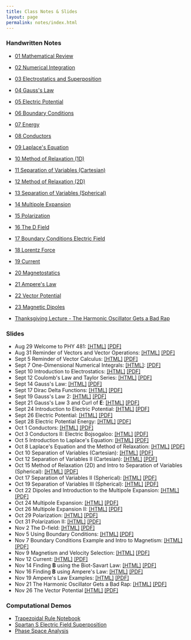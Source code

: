 ```yaml
---
title: Class Notes & Slides
layout: page
permalink: notes/index.html
---
```


### Handwritten Notes

- [01 Mathematical Review](./handwritten/01_Mathematical_Review.pdf)
- [02 Numerical Integration](./handwritten/02_Numerical_Integration.pdf)
- [03 Electrostatics and Superposition](./handwritten/03_Electrostatics_and_Superposition.pdf)
- [04 Gauss's Law](./handwritten/04_Gauss_Law.pdf)
- [05 Electric Potential](./handwritten/05_Electric_Potential.pdf)
- [06 Boundary Conditions](./handwritten/06_Boundary_Conditions.pdf)
- [07 Energy](./handwritten/07_Energy.pdf)
- [08 Conductors](./handwritten/08_Conductors.pdf)
- [09 Laplace's Equation](./handwritten/09_Laplaces_Equation.pdf)
- [10 Method of Relaxation (1D)](./handwritten/10_Method_of_Relaxation.pdf)
- [11 Separation of Variables (Cartesian)](./handwritten/11_Separation_of_Variables_Cartesian.pdf)
- [12 Method of Relaxation (2D)](./handwritten/12_Method_of_Relaxation.pdf)
- [13 Separation of Variables (Spherical)](./handwritten/13_Separation_of_Variables_Spherical.pdf)
- [14 Multipole Expansion](./handwritten/14_Multipole_Expansion.pdf)
- [15 Polarization](./handwritten/15_Polarization.pdf)
- [16 The D Field](./handwritten/16_D_Field.pdf)
- [17 Boundary Conditions Electric Field](./handwritten/17_Boundary_Conditions_Electric_Field.pdf)
- [18 Lorentz Force](./handwritten/18_Lorentz_Force.pdf)
- [19 Current](./handwritten/19_Current.pdf)
- [20 Magnetostatics](./handwritten/20_Magnetostatics.pdf)
- [21 Ampere's Law](./handwritten/21_Amperes_Law.pdf)
- [22 Vector Potential](./handwritten/22_Vector_Potential.pdf)
- [23 Magnetic Dipoles](./handwritten/23_Magnetic_Dipoles.pdf)

- [Thanksgiving Lecture - The Harmonic Oscillator Gets a Bad Rap](./handwritten/NLD_intro.pdf)

### Slides

- Aug 29 Welcome to PHY 481: [[HTML]](./01-slides.html) [[PDF]](./01-slides.pdf)
- Aug 31 Reminder of Vectors and Vector Operations: [[HTML]](./02-slides.html) [[PDF]](./02-slides.pdf)
- Sept 5 Reminder of Vector Calculus: [[HTML]](./03-slides.html) [[PDF]](./03-slides.pdf)
- Sept 7 One-Dimensional Numerical Integrals: [[HTML]](./04-slides.html): [[PDF]](./04-slides.pdf)
- Sept 10 Introduction to Electrostatics: [[HTML]](./05-slides.html) [[PDF]](./05-slides.pdf)
- Sept 12 Coulomb's Law and Taylor Series: [[HTML]](./06-slides.html) [[PDF]](./06-slides.pdf)
- Sept 14 Gauss's Law: [[HTML]](./07-slides.html) [[PDF]](./07-slides.pdf)
- Sept 17 Dirac Delta Functions: [[HTML]](./08-slides.html) [[PDF]](./08-slides.pdf)
- Sept 19 Gauss's Law 2: [[HTML]](./09-slides.html) [[PDF]](./09-slides.pdf)
- Sept 21 Gauss's Law 3 and Curl of $\mathbf{E}$: [[HTML]](./10-slides.html) [[PDF]](./10-slides.pdf)
- Sept 24 Introduction to Electric Potential: [[HTML]](./11-slides.html) [[PDF]](./11-slides.pdf)
- Sept 26 Electric Potential: [[HTML]](./12-slides.html) [[PDF]](./12-slides.pdf)
- Sept 28 Electric Potential Energy: [[HTML]](./13-slides.html) [[PDF]](./13-slides.pdf)
- Oct 1 Conductors: [[HTML]](./14-slides.html) [[PDF]](./14-slides.pdf)
- Oct 3 Conductors II: Electric Bojsogaloo: [[HTML]](./15-slides.html) [[PDF]](./15-slides.pdf)
- Oct 5 Introduction to Laplace's Equation: [[HTML]](./16-slides.html) [[PDF]](./16-slides.pdf)
- Oct 8 Laplace's Equation and the Method of Relaxation: [[HTML]](./17-slides.html) [[PDF]](./17-slides.pdf)
- Oct 10 Separation of Variables (Cartesian): [[HTML]](./18-slides.html) [[PDF]](./18-slides.pdf)
- Oct 12 Separation of Variables II (Cartesian): [[HTML]](./19-slides.html) [[PDF]](./19-slides.pdf)
- Oct 15 Method of Relaxation (2D) and Intro to Separation of Variables (Spherical): [[HTML]](./20-slides.html) [[PDF]](./20-slides.pdf)
- Oct 17 Separation of Variables II (Spherical): [[HTML]](./21-slides.html) [[PDF]](./21-slides.pdf)
- Oct 19 Separation of Variables III (Spherical): [[HTML]](./22-slides.html) [[PDF]](./22-slides.pdf)
- Oct 22 Dipoles and Introduction to the Multipole Expansion: [[HTML]](./23-slides.html) [[PDF]](./23-slides.pdf)
- Oct 24 Multipole Expansion: [[HTML]](./24-slides.html) [[PDF]](./24-slides.pdf)
- Oct 26 Multipole Expansion II: [[HTML]](./25-slides.html) [[PDF]](./25-slides.pdf)
- Oct 29 Polarization: [[HTML]](./26-slides.html) [[PDF]](./26-slides.pdf)
- Oct 31 Polarization II: [[HTML]](./27-slides.html) [[PDF]](./27-slides.pdf)
- Nov 2 The D-field: [[HTML]](./28-slides.html) [[PDF]](./28-slides.pdf)
- Nov 5 Using Boundary Conditions: [[HTML]](./29-slides.html) [[PDF]](./29-slides.pdf)
- Nov 7 Boundary Conditions Example and Intro to Magnetism: [[HTML]](./30-slides.html) [[PDF]](./30-slides.pdf)
- Nov 9 Magnetism and Velocity Selection: [[HTML]](./31-slides.html) [[PDF]](./31-slides.pdf)
- Nov 12 Current: [[HTML]](./32-slides.html) [[PDF]](./32-slides.pdf)
- Nov 14 Finding $\mathbf{B}$ using the Biot-Savart Law: [[HTML]](./33-slides.html) [[PDF]](./33-slides.pdf)
- Nov 16 Finding $\mathbf{B}$ using Ampere's Law: [[HTML]](./34-slides.html) [[PDF]](./34-slides.pdf)
- Nov 19 Ampere's Law Examples: [[HTML]](./35-slides.html) [[PDF]](./35-slides.pdf)
- Nov 21 The Harmonic Oscillator Gets a Bad Rap: [[HTML]](./NLD-slides.html) [[PDF]](./NLD-slides.pdf)
- Nov 26 The Vector Potential [[HTML]](./36-slides.html) [[PDF]](./36-slides.pdf)

### Computational Demos

 - [Trapezoidal Rule Notebook](../jupyter/demos/Trapezoidal_Demo_Complete.ipynb)
 - [Spartan S Electric Field Superposition](../jupyter/demos/Demo-SuperpositionElectricFieldSpartanS.ipynb)
 - [Phase Space Analysis](../jupyter/demos/Oscillations.ipynb)
